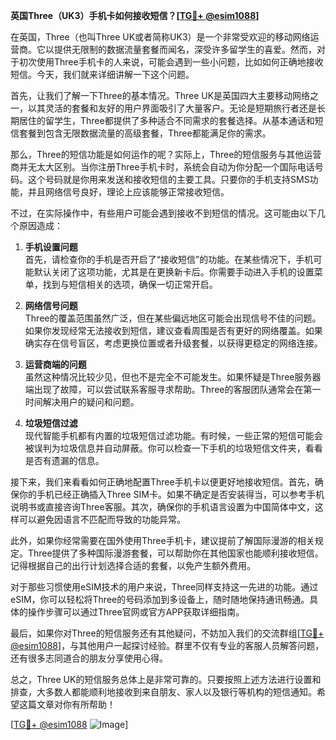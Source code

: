 **英国Three（UK3）手机卡如何接收短信？[[TG💪+ @esim1088](https://t.me/s/esim1088)]**

在英国，Three（也叫Three UK或者简称UK3）是一个非常受欢迎的移动网络运营商。它以提供无限制的数据流量套餐而闻名，深受许多留学生的喜爱。然而，对于初次使用Three手机卡的人来说，可能会遇到一些小问题，比如如何正确地接收短信。今天，我们就来详细讲解一下这个问题。

首先，让我们了解一下Three的基本情况。Three UK是英国四大主要移动网络之一，以其灵活的套餐和友好的用户界面吸引了大量客户。无论是短期旅行者还是长期居住的留学生，Three都提供了多种适合不同需求的套餐选择。从基本通话和短信套餐到包含无限数据流量的高级套餐，Three都能满足你的需求。

那么，Three的短信功能是如何运作的呢？实际上，Three的短信服务与其他运营商并无太大区别。当你注册Three手机卡时，系统会自动为你分配一个国际电话号码。这个号码就是你用来发送和接收短信的主要工具。只要你的手机支持SMS功能，并且网络信号良好，理论上应该能够正常接收短信。

不过，在实际操作中，有些用户可能会遇到接收不到短信的情况。这可能由以下几个原因造成：

1. **手机设置问题**  
   首先，请检查你的手机是否开启了“接收短信”的功能。在某些情况下，手机可能默认关闭了这项功能，尤其是在更换新卡后。你需要手动进入手机的设置菜单，找到与短信相关的选项，确保一切正常开启。

2. **网络信号问题**  
   Three的覆盖范围虽然广泛，但在某些偏远地区可能会出现信号不佳的问题。如果你发现经常无法接收到短信，建议查看周围是否有更好的网络覆盖。如果确实存在信号盲区，考虑更换位置或者升级套餐，以获得更稳定的网络连接。

3. **运营商端的问题**  
   虽然这种情况比较少见，但也不是完全不可能发生。如果怀疑是Three服务器端出现了故障，可以尝试联系客服寻求帮助。Three的客服团队通常会在第一时间解决用户的疑问和问题。

4. **垃圾短信过滤**  
   现代智能手机都有内置的垃圾短信过滤功能。有时候，一些正常的短信可能会被误判为垃圾信息并自动屏蔽。你可以检查一下手机的垃圾短信文件夹，看看是否有遗漏的信息。

接下来，我们来看看如何正确地配置Three手机卡以便更好地接收短信。首先，确保你的手机已经正确插入Three SIM卡。如果不确定是否安装得当，可以参考手机说明书或直接咨询Three客服。其次，确保你的手机语言设置为中国简体中文，这样可以避免因语言不匹配而导致的功能异常。

此外，如果你经常需要在国外使用Three手机卡，建议提前了解国际漫游的相关规定。Three提供了多种国际漫游套餐，可以帮助你在其他国家也能顺利接收短信。记得根据自己的出行计划选择合适的套餐，以免产生额外费用。

对于那些习惯使用eSIM技术的用户来说，Three同样支持这一先进的功能。通过eSIM，你可以轻松将Three的号码添加到多设备上，随时随地保持通讯畅通。具体的操作步骤可以通过Three官网或官方APP获取详细指南。

最后，如果你对Three的短信服务还有其他疑问，不妨加入我们的交流群组[[TG💪+ @esim1088](https://t.me/s/esim1088)]，与其他用户一起探讨经验。群里不仅有专业的客服人员解答问题，还有很多志同道合的朋友分享使用心得。

总之，Three UK的短信服务总体上是非常可靠的。只要按照上述方法进行设置和排查，大多数人都能顺利地接收到来自朋友、家人以及银行等机构的短信通知。希望这篇文章对你有所帮助！

[[TG💪+ @esim1088](https://t.me/s/esim1088) ![Image](https://i.postimg.cc/4NQfJmqS/Snipaste-2025-05-13-00-14-12.png)]